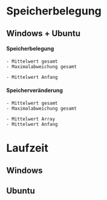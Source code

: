 # Speicherbelegung
## Windows + Ubuntu
#### Speicherbelegung
    - Mittelwert gesamt
    - Maximalabweichung gesamt

    - Mittelwert Anfang

#### Speicherveränderung
    - Mittelwert gesamt
    - Maximalabweichung gesamt

    - Mittelwert Array
    - Mittelwert Anfang


# Laufzeit
## Windows



## Ubuntu
